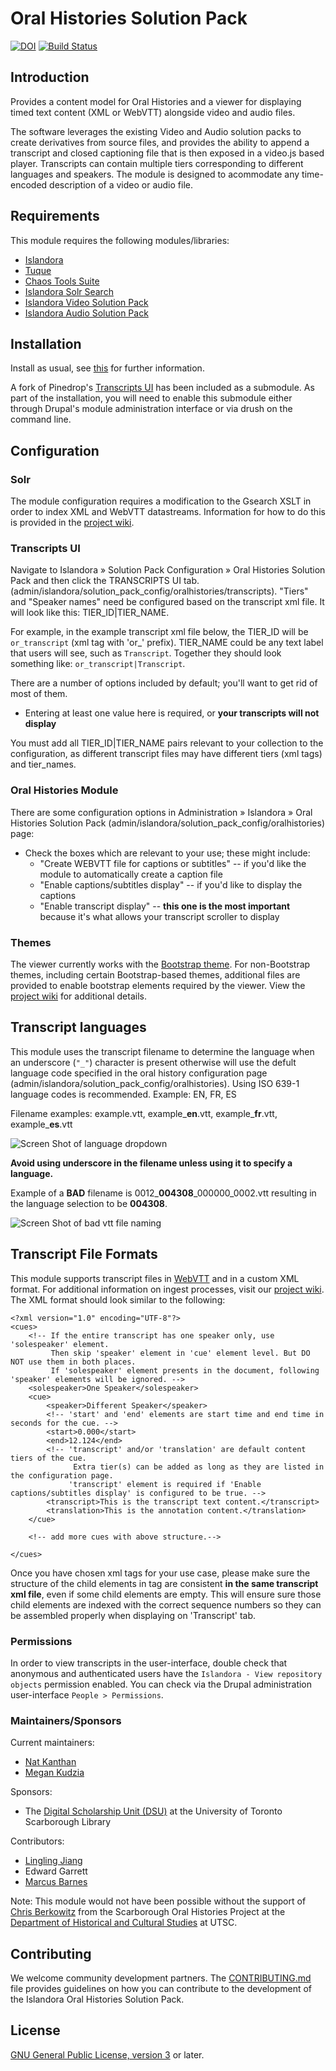# Oral Histories Solution Pack 
[![DOI](https://zenodo.org/badge/23933503.svg)](https://zenodo.org/badge/latestdoi/23933503) [![Build Status](https://travis-ci.org/Islandora-Labs/islandora_solution_pack_oralhistories.svg?branch=main)](https://travis-ci.org/Islandora-Labs/islandora_solution_pack_oralhistories) 

## Introduction

Provides a content model for Oral Histories and a viewer for displaying timed text content (XML or WebVTT) alongside video and audio files. 

The software leverages the existing Video and Audio solution packs to create derivatives from source files, and provides the ability to append a transcript and closed captioning file that is then exposed in a video.js based player. Transcripts can contain multiple tiers corresponding to different languages and speakers. The module is designed to acommodate any time-encoded description of a video or audio file. 

## Requirements

This module requires the following modules/libraries:

* [Islandora](https://github.com/islandora/islandora)
* [Tuque](https://github.com/islandora/tuque)
* [Chaos Tools Suite](https://www.drupal.org/project/ctools)
* [Islandora Solr Search](https://github.com/Islandora/islandora_solr_search)
* [Islandora Video Solution Pack](https://github.com/Islandora/islandora_solution_pack_video)
* [Islandora Audio Solution Pack](https://github.com/Islandora/islandora_solution_pack_audio)

## Installation

Install as usual, see [this](https://drupal.org/documentation/install/modules-themes/modules-7) for further information.

A fork of Pinedrop's [Transcripts UI](https://github.com/pinedrop/transcripts_ui) has been included as a submodule.  As part of the installation, you will need to enable this submodule either through Drupal's module administration interface or via drush on the command line.

## Configuration

### Solr

The module configuration requires a modification to the Gsearch XSLT in order to index XML and WebVTT datastreams. Information for how to do this is provided in the [project wiki](https://github.com/digitalutsc/islandora_solution_pack_oralhistories/wiki).

### Transcripts UI

Navigate to Islandora » Solution Pack Configuration » Oral Histories Solution Pack and then click the TRANSCRIPTS UI tab. (admin/islandora/solution_pack_config/oralhistories/transcripts). "Tiers" and "Speaker names" need be configured based on the transcript xml file. It will look like this: TIER_ID|TIER_NAME.

For example, in the example transcript xml file below, the TIER_ID will be `or_transcript` (xml tag with 'or_' prefix). TIER_NAME could be any text label that users will see, such as `Transcript`.
Together they should look something like: `or_transcript|Transcript`.

There are a number of options included by default; you'll want to get rid of most of them.

* Entering at least one value here is required, or **your transcripts will not display**

You must add all TIER_ID|TIER_NAME pairs relevant to your collection to the configuration, as different transcript files may have different tiers (xml tags) and tier_names.

### Oral Histories Module

There are some configuration options in Administration » Islandora » Oral Histories Solution Pack (admin/islandora/solution_pack_config/oralhistories) page:

* Check the boxes which are relevant to your use; these might include:
  * "Create WEBVTT file for captions or subtitles" -- if you'd like the module to automatically create a caption file
  * "Enable captions/subtitles display" -- if you'd like to display the captions
  * "Enable transcript display" -- **this one is the most important** because it's what allows your transcript scroller to display
  
### Themes

The viewer currently works with the [Bootstrap theme](https://www.drupal.org/project/bootstrap). For non-Bootstrap themes, including certain Bootstrap-based themes,  additional files are provided to enable bootstrap elements required by the viewer. View the [project wiki](https://github.com/digitalutsc/islandora_solution_pack_oralhistories/wiki) for additional details. 

## Transcript languages
This module uses the transcript filename to determine the language when an underscore (`"_"`) character is present otherwise will use the defult language code specified in the oral history configuration page (admin/islandora/solution_pack_config/oralhistories). Using ISO 639-1 language codes is recommended. Example: EN, FR, ES

Filename examples: example.vtt, example\___en__.vtt, example\___fr__.vtt, example\___es__.vtt


![Screen Shot of language dropdown](https://user-images.githubusercontent.com/2738244/68030170-3a4a9500-fc8f-11e9-918e-24822523604c.png)

__Avoid using underscore in the filename unless using it to specify a language.__

Example of a __BAD__ filename is 0012\___004308__\_000000_0002.vtt resulting in the language selection to be __004308__.

![Screen Shot of bad vtt file naming](https://user-images.githubusercontent.com/2738244/68030706-79c5b100-fc90-11e9-9fbe-3184343e4540.png)

## Transcript File Formats

This module supports transcript files in [WebVTT](https://w3c.github.io/webvtt/) and in a custom  XML format. For additional information on ingest processes, visit our [project wiki](https://github.com/digitalutsc/islandora_solution_pack_oralhistories/wiki#ingest-behaviour-for-xml-vs-webvtt-transcripts). The XML format should look similar to the following:

```
<?xml version="1.0" encoding="UTF-8"?>
<cues>
    <!-- If the entire transcript has one speaker only, use 'solespeaker' element.
         Then skip 'speaker' element in 'cue' element level. But DO NOT use them in both places.
         If 'solespeaker' element presents in the document, following 'speaker' elements will be ignored. -->
    <solespeaker>One Speaker</solespeaker>
    <cue>
        <speaker>Different Speaker</speaker>
        <!-- 'start' and 'end' elements are start time and end time in seconds for the cue. -->
        <start>0.000</start>
        <end>12.124</end>
        <!-- 'transcript' and/or 'translation' are default content tiers of the cue.
              Extra tier(s) can be added as long as they are listed in the configuration page.
             'transcript' element is required if 'Enable captions/subtitles display' is configured to be true. -->
        <transcript>This is the transcript text content.</transcript>
        <translation>This is the annotation content.</translation>
    </cue>

    <!-- add more cues with above structure.-->

</cues>
```

Once you have chosen xml tags for your use case, please make sure the structure of the child elements in <cue> tag are consistent **in the same transcript xml file**, even if some child elements are empty.
This will ensure sure those child elements are indexed with the correct sequence numbers so they can be assembled properly when displaying on 'Transcript' tab.

### Permissions

In order to view transcripts in the user-interface, double check that anonymous and authenticated users have the `Islandora - View repository objects` permission enabled.  You can check via the Drupal administration user-interface `People > Permissions`.

### Maintainers/Sponsors
Current maintainers:

* [Nat Kanthan](https://github.com/Natkeeran)
* [Megan Kudzia](https://github.com/mkudzia)

Sponsors:
* The [Digital Scholarship Unit (DSU)](https://www.utsc.utoronto.ca/digitalscholarship/) at the University of Toronto Scarborough Library

Contributors:
* [Lingling Jiang](https://github.com/sprklinginfo)
* Edward Garrett
* [Marcus Barnes](https://github.com/MarcusBarnes)

Note: This module would not have been possible without the support of [Chris Berkowitz](http://www.utsc.utoronto.ca/hcs/christine-berkowitz) from the Scarborough Oral Histories Project at the [Department of Historical and Cultural Studies](http://www.utsc.utoronto.ca/hcs/) at UTSC.

## Contributing

We welcome community development partners.  The [CONTRIBUTING.md](https://github.com/digitalutsc/islandora_solution_pack_oralhistories/blob/7.x/CONTRIBUTING.md) file provides guidelines on how you can contribute to the development of the Islandora Oral Histories Solution Pack.

## License

[GNU General Public License, version 3](http://www.gnu.org/licenses/gpl-3.0.txt) or later.
